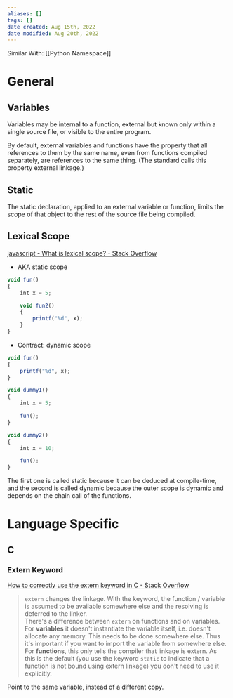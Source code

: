 ```yaml
---
aliases: []
tags: [] 
date created: Aug 15th, 2022
date modified: Aug 20th, 2022
---
```


Similar With: [[Python Namespace]]
# General
## Variables
Variables may be internal to a function, external but known only within a single source file, or visible to the entire program.

By default, external variables and functions have the property that all references to them by the same name, even from functions compiled separately, are references to the same thing. (The standard calls this property external linkage.)

## Static
The static declaration, applied to an external variable or function, limits the scope of that object to the rest of the source file being compiled.

## Lexical Scope
[javascript - What is lexical scope? - Stack Overflow](https://stackoverflow.com/questions/1047454/what-is-lexical-scope)
- AKA static scope

```javascript
void fun()
{
    int x = 5;

    void fun2()
    {
        printf("%d", x);
    }
}
```

- Contract: dynamic scope  

```javascript
void fun()
{
    printf("%d", x);
}

void dummy1()
{
    int x = 5;

    fun();
}

void dummy2()
{
    int x = 10;

    fun();
}
```

The first one is called static because it can be deduced at compile-time, and the second is called dynamic because the outer scope is dynamic and depends on the chain call of the functions.
# Language Specific
## C
### Extern Keyword
[How to correctly use the extern keyword in C - Stack Overflow](https://stackoverflow.com/questions/496448/how-to-correctly-use-the-extern-keyword-in-c)
> `extern` changes the linkage. With the keyword, the function / variable is assumed to be available somewhere else and the resolving is deferred to the linker.  
> There's a difference between `extern` on functions and on variables.  
> For **variables** it doesn't instantiate the variable itself, i.e. doesn't allocate any memory. This needs to be done somewhere else. Thus it's important if you want to import the variable from somewhere else.  
> For **functions**, this only tells the compiler that linkage is extern. As this is the default (you use the keyword `static` to indicate that a function is not bound using extern linkage) you don't need to use it explicitly.

Point to the same variable, instead of a different copy.
